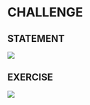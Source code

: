 <div> <h1>CHALLENGE</h1>
 <h2>STATEMENT</h2>
<img src = "https://github.com/Gabrielbprado/Challenge-Composition-Csharp/blob/main/imgsChallenge/Enunciado.jpeg">
<h2>EXERCISE</h2>
<img src = "https://github.com/Gabrielbprado/Challenge-Composition-Csharp/blob/main/imgsChallenge/Exemplo.jpeg">
</div>

